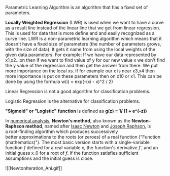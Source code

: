 
Parametric Learning Algorithm is an algorithm that has a fixed set of parameters.

**Locally Weighted Regression** (LWR) is used when we want to have a curve as a result line instead of the linear line that we get from linear regression. This is used for data that is more define and and easily recognized as a curve line. LWR is a non-parametric learning algorithm which means that it doesn't have a fixed size of parameters (the number of parameters grows, with the size of data). 
It gets it name from using the local weights of the given data parameters. For example: 
If we have our data represented by x1,x2...xn then if we want to find value of y for our new value x we don't find the y value of the regression and then get the answer from there. We put more importance on the local xs. If for example our x is near x3,x4 then more importance is put on these parameters then on x10 or x1. This can be done by using the formula w(i) = exp(-(xi - x)^2 / 2)


Linear Regression is not a good algorithm for classification problems. 

Logistic Regression is the alternative for classification problems. 

**"Sigmoid" or "Logistic"** **function** is defined as **g(z) = 1/ (1 + e^(-z))**

In [numerical analysis](https://en.wikipedia.org/wiki/Numerical_analysis "Numerical analysis"), **Newton's method**, also known as the **Newton–Raphson method**, named after [Isaac Newton](https://en.wikipedia.org/wiki/Isaac_Newton "Isaac Newton") and [Joseph Raphson](https://en.wikipedia.org/wiki/Joseph_Raphson "Joseph Raphson"), is a root-finding algorithm which produces successively better approximations to the roots (or zeroes) of a real function ("Function (mathematics)"). The most basic version starts with a single-variable function _f_ defined for a real variable _x_, the function's derivative _f′_, and an initial guess x_0 for a root of _f_. If the function satisfies sufficient assumptions and the initial guess is close.


![[NewtonIteration_Ani.gif]]